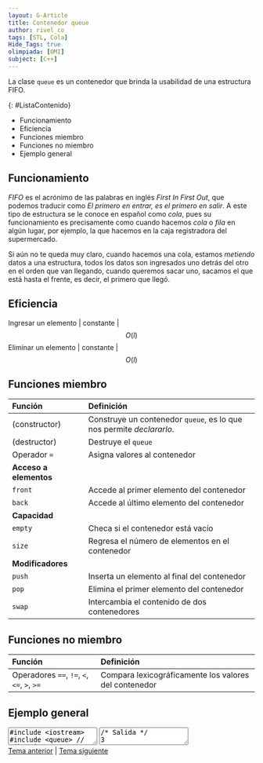```yaml
---
layout: G-Article
title: Contenedor queue
author: rivel_co
tags: [STL, Cola]
Hide_Tags: true
olimpiada: [OMI]
subject: [C++]
---
```


La clase `queue` es un contenedor que brinda la usabilidad de una estructura FIFO.

{: #ListaContenido}
- Funcionamiento
- Eficiencia
- Funciones miembro
- Funciones no miembro
- Ejemplo general

## Funcionamiento

*FIFO* es el acrónimo de las palabras en inglés *First In First Out*, que podemos traducir como *El primero en entrar, es el primero en salir*. A este tipo de estructura se le conoce en español como *cola*, pues su funcionamiento es precisamente como cuando hacemos *cola* o *fila* en algún lugar, por ejemplo, la que hacemos en la caja registradora del supermercado.

Si aún no te queda muy claro, cuando hacemos una cola, estamos *metiendo* datos a una estructura, todos los datos son ingresados uno detrás del otro en el orden que van llegando, cuando queremos sacar uno, sacamos el que está hasta el frente, es decir, el primero que llegó.

## Eficiencia

Ingresar un elemento | constante | $$ O(l) $$
Eliminar un elemento | constante | $$ O(l) $$

## Funciones miembro

| Función			| Definición															|
|:------------------|:----------------------------------------------------------------------|
| (constructor)		| Construye un contenedor `queue`, es lo que nos permite *declararlo*.	|
| (destructor)		| Destruye el `queue`														|
| Operador `=`		| Asigna valores al contenedor											|
|                                 **Acceso a elementos**                                    |
| `front`			| Accede al primer elemento del contenedor								|
| `back`			| Accede al último elemento del contenedor								|
|                                     **Capacidad**                                         |
| `empty`			| Checa si el contenedor está vacío										|
| `size`			| Regresa el número de elementos en el contenedor						|
|                                   **Modificadores**                                       |
| `push` 			| Inserta un elemento al final del contenedor 							|
| `pop`				| Elimina el primer elemento del contenedor 							|
| `swap` 			| Intercambia el contenido de dos contenedores 							|

## Funciones no miembro

| Función           | Definición                                                            |
|:------------------|:----------------------------------------------------------------------|
| Operadores `==`, `!=`, `<`, `<=`, `>`, `>=` | Compara lexicográficamente los valores del contenedor |

## Ejemplo general

<textarea class="cpp">
#include &lt;iostream&gt;
#include &lt;queue&gt; // Libreria
using namespace std;

int main(){

	queue&lt;int&gt; cola;
	// Declaración de cola para elementos tipo 'int'

	cola.push(3);
	cola.push(14);
	cola.push(97);
	// Se ingresan datos

	cout << cola.front() << '\n';
	// Se muestra el primer elemento de la cola

	cout << cola.back() << '\n';
	// Se muestra el último elemento de la cola

	cout << cola.size() << '\n';
	// Se obtiene la cantidad de elementos almacenados

	cola.pop();
	// Se elimina el primer elemento de la estructura

	if (cola.empty()){
		// Se checa si la estructura está vacía
		cout << "La estructura esta vacia\n";
	} else {
		cout << "La estructura no esta vacia\n";
	}

	queue&lt;int&gt; otra;
	otra.push(32);
	otra.push(12);
	otra.push(1);

	cola.swap(otra);
	// Se intercambian contenidos

	cout << cola.size() << " " << otra.size() << '\n';
	
	return 0;
}</textarea>

<textarea class="output">
/* Salida */
3
97
3
La estructura no esta vacia
3 2</textarea>

<div class="Nav">
	<a href="{{ site.baseurl }}/C++/Estructuras/STL/String/" title="String STL &vert; #iP Code">Tema anterior</a> | <a href="{{ site.baseurl }}/C++/Estructuras/STL/Stack/" title="Stack STL &vert; #iP Code">Tema siguiente</a>
</div>